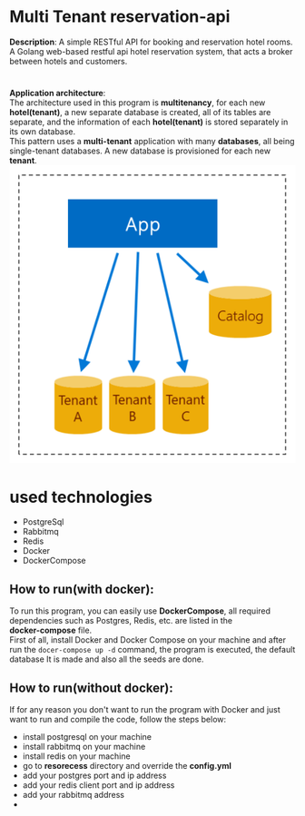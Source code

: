 # Multi Tenant reservation-api

**Description**:   A simple RESTful API for booking and reservation hotel rooms. <br>
A Golang web-based restful api hotel reservation system, that acts a broker between hotels and customers.
# 

**Application architecture**:<br>
The architecture used in this program is **multitenancy**, for each new **hotel(tenant)**, a new separate database is created, all of its tables are separate, and the information of each **hotel(tenant)** is stored separately in its own database. <br>
This pattern uses a **multi-tenant** application with many **databases**, all being single-tenant databases. A new database is provisioned for each new **tenant**.
<br>
<img src="https://github.com/RezaEskandarii/repository-images/blob/master/saas-multi-tenant-app-database-per-tenant-13.png"> <br>
# used technologies
- PostgreSql
- Rabbitmq
- Redis
- Docker
- DockerCompose
## How to run(with docker):
To run this program, you can easily use **DockerCompose**, all required dependencies such as Postgres, Redis, etc. are listed in the <br> **docker-compose** file.<br>
First of all, install Docker and Docker Compose on your machine and after run the `docer-compose up -d` command, the program is executed, the default database It is made and also all the seeds are done.
## How to run(without docker):
If for any reason you don't want to run the program with Docker and just want to run and compile the code, follow the steps below:
- install postgresql on your machine
- install rabbitmq on your machine
- install redis on your machine
- go to **resorecess** directory and override the **config.yml**
- add your postgres port and ip address
- add your redis client port and ip address
- add your rabbitmq address
- 
